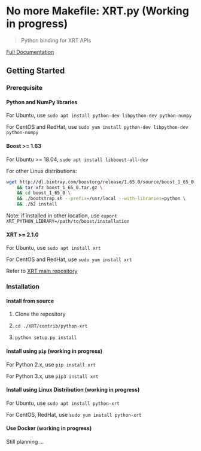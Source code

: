 # No more Makefile: XRT.py (Working in progress)

> Python binding for XRT APIs

[Full Documentation](https://tianhaoz95-xilinx.github.io/XRT)

## Getting Started

### Prerequisite

#### Python and NumPy libraries

For Ubuntu, use `sudo apt install python-dev libpython-dev python-numpy`

For CentOS and RedHat, use `sudo yum install python-dev libpython-dev python-numpy`

#### Boost >= 1.63

For Ubuntu >= 18.04, `sudo apt install libboost-all-dev`

For other Linux distributions:

```bash
wget http://dl.bintray.com/boostorg/release/1.65.0/source/boost_1_65_0.tar.gz \
    && tar xfz boost_1_65_0.tar.gz \
    && cd boost_1_65_0 \
    && ./bootstrap.sh --prefix=/usr/local --with-libraries=python \
    && ./b2 install
```

Note: if installed in other location, use `export XRT_PYTHON_LIBRARY=/path/to/boost/installation`

#### XRT >= 2.1.0

For Ubuntu, use `sudo apt install xrt`

For CentOS and RedHat, use `sudo yum install xrt`

Refer to [XRT main repository](https://github.com/Xilinx/XRT)

### Installation

#### Install from source

1. Clone the repository

2. `cd ./XRT/contrib/python-xrt`

3. `python setup.py install`

#### Install using `pip` (working in progress)

For Python 2.x, use `pip install xrt`

For Python 3.x, use `pip3 install xrt`

#### Install using Linux Distribution (working in progress)

For Ubuntu, use `sudo apt install python-xrt`

For CentOS, RedHat, use `sudo yum install python-xrt`

#### Use Docker (working in progress)

Still planning ...